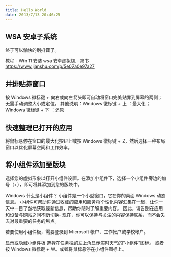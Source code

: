 ```yaml
---
title: Hello World
date: 2013/7/13 20:46:25
---
```


## WSA 安卓子系统

终于可以愉快的刷抖音了。

教程 - Win 11 安装 wsa 安卓虚拟机 - 简书
<https://www.jianshu.com/p/5e07a0e97a27>

## 并排贴靠窗口

按 Windows 徽标键 + 向右或向左箭头即可自动将窗口完美贴靠到屏幕的两侧；无需手动调整大小或定位。
其他说明：Windows 徽标键 + 上 ：最大化；Windows 徽标键 + 下 ：还原

## 快速整理已打开的应用

将鼠标悬停在窗口的最大化按钮上或按 Windows 徽标键 + Z，然后选择一种布局窗口以优化屏幕空间和工作效率。

## 将小组件添加至版块

选择您的虚拟形象以打开小组件设置。在添加小组件下，选择一个小组件旁边的加号（+），即可将其添加到您的版块中。

Windows 什么是小组件？
小组件是一个小型窗口，它在你的桌面 Windows 动态信息。 小组件可帮助你通过收藏的应用和服务将个性化内容汇集在一起，让你一天中一目了然地获取最新信息，帮助你随时了解重要内容。 因此，请告别在应用和设备与网站之间不断切换- 现在，你可以保持与关注的内容保持联系，而不会失去对最重要的任务的焦点。

若要使用小组件板，需要登录到 Microsoft 帐户、工作帐户或学校帐户。

显示或隐藏小组件板
选择在任务栏的左上角显示实时天气的"小组件"图标。 或者按 Windows 徽标键  + W。或者将鼠标悬停在小组件图标上。

